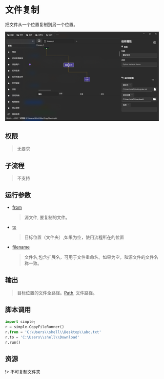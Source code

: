 # 文件复制
把文件从一个位置复制到另一个位置。

![CopyFile](./images/08.png ':size=90%')


## 权限
> 无要求
## 子流程
> 不支持


## 运行参数
* [from](./types/Path.md)
  > 源文件, 要复制的文件。
* [to](./types/Path.md)
  > 目标位置（文件夹）,如果为空，使用流程所在的位置
* [filename](./types/String.md)
  > 文件名,包含扩展名，可用于文件重命名。如果为空，和源文件的文件名称一致。



## 输出

> 目标位置的文件全路径。[Path](./types/Path.md), 文件路径。 


## 脚本调用

```python
import simple;
r = simple.CopyFileRunner()
r.from = 'C:\Users\\shell\\Desktop\\abc.txt'
r.to = 'C:\Users\\shell\\Download'
r.run()
```


## 资源

!> 不可复制文件夹